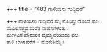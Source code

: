 +++
title = "483 ಗಾಳಿಯನು ಗುದ್ದಿದರೆ"

+++
ಗಾಳಿಯನು ಗುದ್ದಿದರೆ ಮೈ ನೊಯ್ವುದೊಂದೆ ಫಲ।  
ಮೂಲಸತ್ತ್ವವ ಮರೆತ ಸಾಹಸಗಳಂತು॥  
ಮೇಳವಿಸೆ ಪೌರುಷಕೆ ದೈವಕೃಪೆಯಂದು ಫಲ।  
ತಾಳಿ ಬಾಳಾವರೆಗೆ - ಮಂಕುತಿಮ್ಮ॥  
